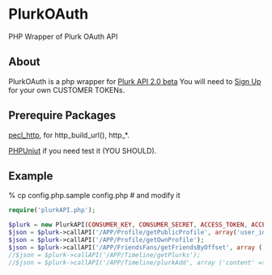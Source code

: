 PlurkOAuth
======

PHP Wrapper of Plurk OAuth API

About
----
PlurkOAuth is a php wrapper for [Plurk API 2.0 beta](http://www.plurk.com/API/2)
You will need to [Sign Up](http://www.plurk.com/PlurkApp/register) for your own CUSTOMER TOKENs.

Prerequire Packages
----
[pecl_http](http://pecl.php.net/package/pecl_http), for http_build_url(), http_*.

[PHPUniut](http://www.phpunit.de) if you need test it (YOU SHOULD).

Example
----
% cp config.php.sample config.php # and modify it

``` php
require('plurkAPI.php');

$plurk = new PlurkAPI(CONSUMER_KEY, CONSUMER_SECRET, ACCESS_TOKEN, ACCESS_TOKEN_SECRET);
$json = $plurk->callAPI('/APP/Profile/getPublicProfile', array('user_id' => 'clsung'), true);
$json = $plurk->callAPI('/APP/Profile/getOwnProfile');
$json = $plurk->callAPI('/APP/FriendsFans/getFriendsByOffset', array ('user_id' => 'clsung'));
//$json = $plurk->callAPI('/APP/Timeline/getPlurks');
//$json = $plurk->callAPI('/APP/Timeline/plurkAdd', array ('content' => 'Post by plurkoauth which based on oauth-php', 'qualifier' => 'hates'));
```
